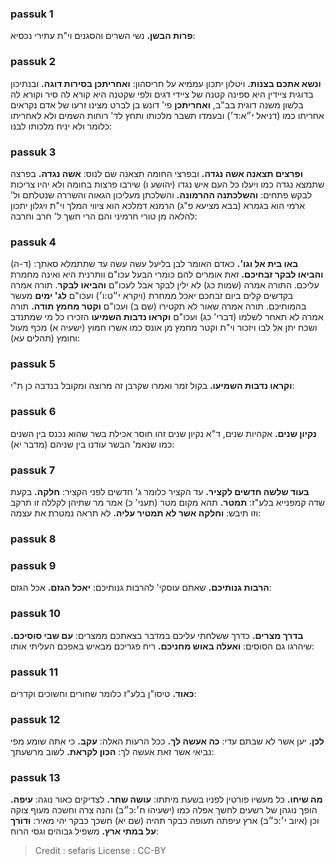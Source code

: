 
### passuk 1
<b>פרות הבשן.</b> נשי השרים והסגנים וי"ת עתירי נכסיא:

### passuk 2
<b>ונשא אתכם בצנות.</b> ויטלון יתכון עממיא על תריסהון:
<b>ואחריתכן בסירות דוגה.</b> ובנתיכון בדוגית ציידין היא ספינה קטנה של ציידי דגים ולפי שקטנה היא קורא לה סיר וקורא לה בלשון משנה דוגית בב"ב, <b>ואחריתכן</b> פי' דונש בן לברט מצינו זרעו של אדם נקראים אחריתו כמו (דניאל י״א:ד׳) ובעמדו תשבר מלכותו ותחץ לד' רוחות השמים ולא לאחריתו כלומר ולא יניח מלכותו לבנו:

### passuk 3
<b>ופרצים תצאנה אשה נגדה.</b> ובפרצי החומה תצאנה שם לנוס:
<b>אשה נגדה.</b> בפרצה שתמצא נגדה כמו ויעלו כל העם איש נגדו (יהושע ו) שירבו פרצות בחומה ולא יהיו צריכות לבקש פתחים:
<b>והשלכתנה ההרמונה.</b> והשלכתן מעליכון הגאוה והשררה שנטלתם ול' ארמי הוא בגמרא (בבא מציעא פ"ג) הרמנא דמלכא הוא ציווי המלך וי"ת ויגלון יתכון להלאה מן טורי חרמיני והם הרי חשך ל' חרב וחרבה:

### passuk 4
<b>באו בית אל וגו'.</b> כאדם האומר לבן בליעל עשה עשה עד שתתמלא סאתך:
(ד-ה) <b>והביאו לבקר זבחיכם.</b> זאת אומרים להם כומרי הבעל עכו"ם וותרנית היא ואינה מחמרת עליכם. התורה אמרה (שמות כג) לא ילין לבקר אבל לעכו"ם <b>והביאו לבקר</b>. תורה אמרה בקדשים קלים ביום זבחכם יאכל ממחרת (ויקרא י״ט:ו׳) ועכו"ם <b>לג' ימים</b> מעשר בהמותיכם. תורה אמרה שאור לא תקטירו (שם ב) ועכו"ם <b>וקטר מחמץ תודה.</b> תורה אמרה לא תאחר לשלמו (דברי' כג) ועכו"ם <b>וקראו נדבות השמיעו</b> הזכירו כל מי שמתנדב ושכח יתן אל לבו ויזכור וי"ת וקטר מחמץ מן אונס כמו אשרו חמוץ (ישעיה א) מכף מעול וחומץ (תהלים עא):

### passuk 5
<b>וקראו נדבות השמיעו.</b> בקול זמר ואמרו שקרבן זה מרוצה ומקובל בנדבה כן ת"י:

### passuk 6
<b>נקיון שנים.</b> אקהיות שנים, ד"א נקיון שנים זהו חוסר אכילת בשר שהוא נכנס בין השנים כמו שנאמ' הבשר עודנו בין שניהם (מדבר יא):

### passuk 7
<b>בעוד שלשה חדשים לקציר.</b> עד הקציר כלומר ג' חדשים לפני הקציר:
<b>חלקה.</b> בקעת שדה קמפנייא בלע"ז: 
<b>תמטר.</b> תהא מקום מטר (תעני' כ) אמר מר שתיהן לקללה זו תרקב וזו תיבש:
<b>וחלקה אשר לא תמטיר עליה.</b> לא תראה נמטרת את עצמה:

### passuk 8

### passuk 9
<b>הרבות גנותיכם.</b> שאתם עוסקי' להרבות גנותיכם:
<b>יאכל הגזם.</b> אכל הגזם:

### passuk 10
<b>בדרך מצרים.</b> כדרך ששלחתי עליכם במדבר בצאתכם ממצרים:
<b>עם שבי סוסיכם.</b> שיהרגו גם הסוסים:
<b>ואעלה באוש מחניכם.</b> ריח פגריכם מבאיש באפכם העליתי אותו:

### passuk 11
<b>כאוד.</b> טיסו"ן בלע"ז כלומר שחורים וחשוכים וקדרים:

### passuk 12
<b>לכן.</b> יען אשר לא שבתם עדי:
<b>כה אעשה לך.</b> ככל הרעות האלה:
<b>עקב.</b> כי אתה שומע מפי נביאי אשר זאת אעשה לך:
<b>הכון לקראת.</b> לשוב מרשעתך:

### passuk 13
<b>מה שיחו.</b> כל מעשיו פורטין לפניו בשעת מיתתו:
<b>עושה שחר.</b> לצדיקים כאור נוגה:
<b>עיפה.</b> הופך נוגהן של רשעים לחשך אפלה כמו (ישעיהו ח׳:כ״ב) והנה צרה וחשכה מעוף צוקה וכן (איוב י׳:כ״ב) ארץ עיפתה תעופה כבקר תהיה (שם יא) חשכך כבקר יהי מאיר:
<b>ודורך על במתי ארץ.</b> משפיל גבוהים וגסי הרוח:

>Credit : sefaris
>License : CC-BY